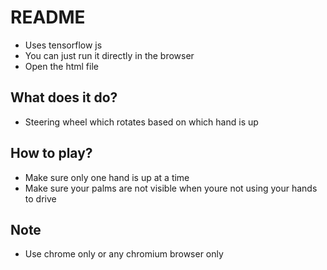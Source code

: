 # README

- Uses tensorflow js
- You can just run it directly in the browser
- Open the html file

## What does it do?

- Steering wheel which rotates based on which hand is up

## How to play?
- Make sure only one hand is up at a time
- Make sure your palms are not visible when youre not using your hands to drive

## Note
- Use chrome only or any chromium browser only
